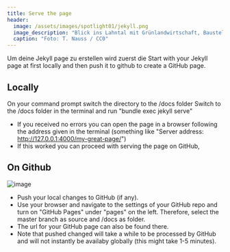 ```yaml
---
title: Serve the page
header:
  image: /assets/images/spotlight01/jekyll.png
  image_description: "Blick ins Lahntal mit Grünlandwirtschaft, Baustelle für Stromtrassen und Regenbogen."
  caption: "Foto: T. Nauss / CC0"
---
```


Um deine Jekyll page zu erstellen wird zuerst die 
Start with your Jekyll page at first locally and then push it to github to create a GitHub page.
<!--more-->

## Locally

On your command prompt switch the directory to the /docs folder
Switch to the /docs folder in the terminal and run "bundle exec jekyll serve"
* If you received no errors you can open the page in a browser following the address given in the terminal (something like "Server address: http://127.0.0.1:4000/my-great-page/")
* If this worked you can proceed with serving the page on GitHub, 


## On Github

![image](../assets/images/spotlight01/gitHubPages.jpg)

* Push your local changes to GitHub (if any).
* Use your browser and navigate to the settings of your GitHub repo and turn on "GitHub Pages" under "pages" on the left. Therefore, select the master branch as source and /docs as folder.
* The url for your GitHub page can also be found there.
* Note that pushed changed will take a while to be processed by GitHub and will not instantly be availaby globally (this might take 1-5 minutes).

